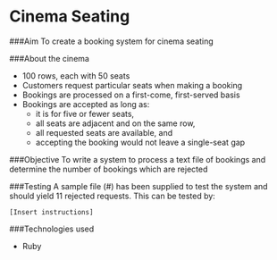 Cinema Seating
==============

###Aim
To create a booking system for cinema seating

###About the cinema
- 100 rows, each with 50 seats
- Customers request particular seats when making a booking
- Bookings are processed on a first-come, first-served basis
- Bookings are accepted as long as:
  - it is for five or fewer seats,
  - all seats are adjacent and on the same row,
  - all requested seats are available, and 
  - accepting the booking would not leave a single-seat gap

###Objective
To write a system to process a text file of bookings and determine the number of bookings which are rejected

###Testing
A sample file (#) has been supplied to test the system and should yield 11 rejected requests.  This can be tested by:
```
[Insert instructions]
```

###Technologies used
- Ruby
